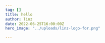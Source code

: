 ```yaml
---
tag: []
title: hello
author: linz
date: 2022-06-25T16:00:00Z
hero_image: "../uploads/linz-logo-for.png"

---
```

